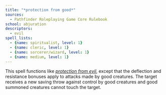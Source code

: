 ```yaml
---
title: "*protection from good*"
sources:
  - Pathfinder Roleplaying Game Core Rulebook
school: abjuration
descriptors:
  - evil
spell_lists:
  - {name: spiritualist, level: 1}
  - {name: cleric, level: 1}
  - {name: sorcerer/wizard, level: 1}
  - {name: medium, level: 1}
---
```


This spell functions like [*protection from evil*](/spells/protection-from-evil/), except that the deflection and resistance bonuses apply to attacks made by good creatures. The target receives a new saving throw against control by good creatures and good summoned creatures cannot touch the target.

